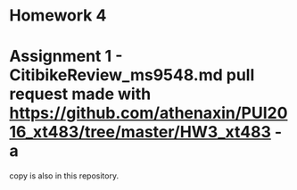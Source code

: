 # Homework 4

# Assignment 1 - CitibikeReview_ms9548.md pull request made with https://github.com/athenaxin/PUI2016_xt483/tree/master/HW3_xt483 - a
copy is also in this repository.

